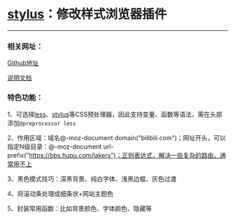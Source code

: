 # [stylus](https://github.com/openstyles/stylus)：修改样式浏览器插件

------

### 相关网址：

[Github地址](https://github.com/openstyles/stylus)

[说明文档](https://github.com/openstyles/stylus/wiki/Writing-UserCSS)

### 特色功能：

1、可选择[less](https://lesscss.org/)、[stylus](https://stylus-lang.com/)等CSS预处理器，因此支持变量、函数等语法，需在头部添加`@preprocessor less`

2、作用区域：域名@-moz-document domain("bilibili.com")；网址开头，可以指定N级目录：@-moz-document url-prefix("https://bbs.hupu.com/lakers")；正则表达式，解决一些复杂的路由，通常用不上

3、黑色模式技巧：深黑背景、纯白字体、浅黑边框、灰色过渡

4、将滚动条处理成细条状+网站主题色

5、封装常用函数：比如背景颜色、字体颜色、隐藏等

